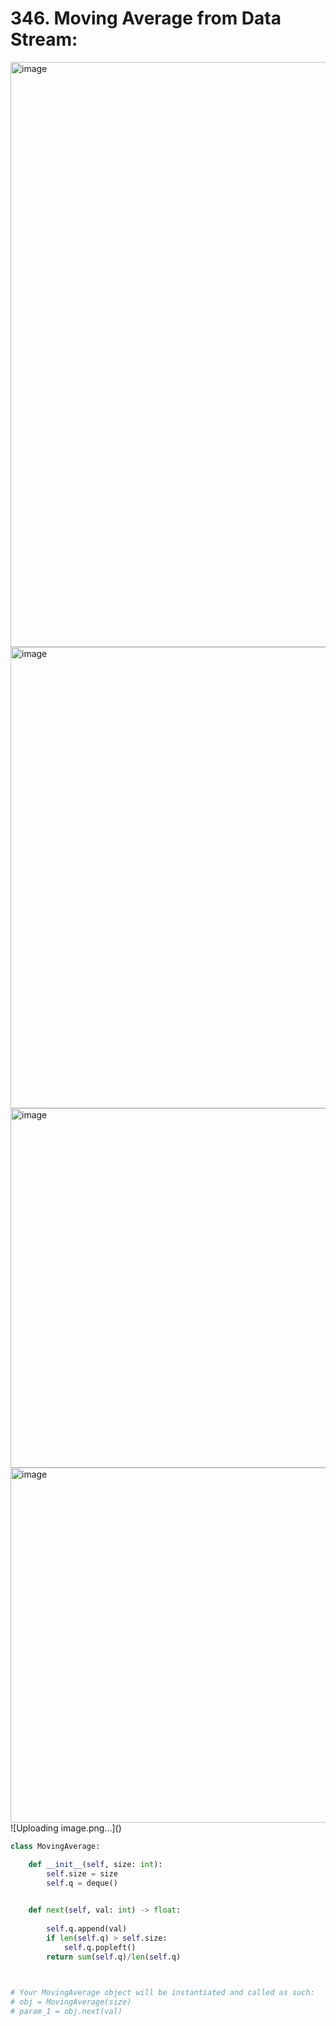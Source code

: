# 346. Moving Average from Data Stream:

<img width="936" alt="image" src="https://github.com/jatinbhutka/LeetCode-2022/assets/35987583/08e5e0a8-c1b9-4d85-a29b-9cd12fa88ea6">
<img width="738" alt="image" src="https://github.com/jatinbhutka/LeetCode-2022/assets/35987583/ce60825f-294c-43b1-b208-b269161f0525">
<img width="575" alt="image" src="https://github.com/jatinbhutka/LeetCode-2022/assets/35987583/55acff7c-4c70-47e1-bb9a-8ef2f4586aa0">
<img width="568" alt="image" src="https://github.com/jatinbhutka/LeetCode-2022/assets/35987583/4639bf6c-02ef-42ad-ac81-9df9bffcb9d7">
![Uploading image.png…]()

```python
class MovingAverage:

    def __init__(self, size: int):
        self.size = size
        self.q = deque()
        

    def next(self, val: int) -> float:
        
        self.q.append(val)
        if len(self.q) > self.size:
            self.q.popleft()
        return sum(self.q)/len(self.q)
        


# Your MovingAverage object will be instantiated and called as such:
# obj = MovingAverage(size)
# param_1 = obj.next(val)
```
